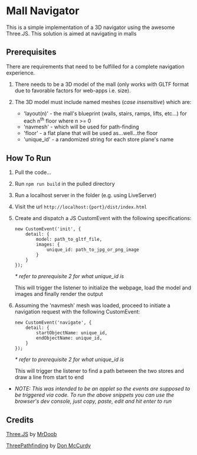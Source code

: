 # Mall Navigator

This is a simple implementation of a 3D navigator using the awesome Three.JS. This solution is aimed at navigating in malls

## Prerequisites

There are requirements that need to be fulfilled for a complete navigation experience.

1. There needs to be a 3D model of the mall (only works with GLTF format due to favorable factors for web-apps i.e. size).

2. The 3D model must include named meshes (_case insensitive_) which are:
    - 'layout(n)' - the mall's blueprint (walls, stairs, ramps, lifts, etc...) for each n<sup>th</sup> floor where n >= 0
    - 'navmesh' - which will be used for path-finding
    - 'floor' - a flat plane that will be used as...well...the floor
    - 'unique_id' - a randomized string for each store plane's name

## How To Run

1.  Pull the code...

2.  Run `npm run build` in the pulled directory

3.  Run a localhost server in the folder (e.g. using LiveServer)

4.  Visit the url `http://localhost:{port}/dist/index.html`

5.  Create and dispatch a JS CustomEvent with the following specifications:

        new CustomEvent('init', {
            detail: {
                model: path_to_gltf_file,
                images: {
                    unique_id: path_to_jpg_or_png_image
                }
            }
        });

    _* refer to prerequisite 2 for what unique_id is_

    This will trigger the listener to initialize the webpage, load the model and images and finally render the output

6.  Assuming the 'navmesh' mesh was loaded, proceed to initiate a navigation request with the following CustomEvent:

        new CustomEvent('navigate', {
            detail: {
                startObjectName: unique_id,
                endObjectName: unique_id,
            }
        });

    _* refer to prerequisite 2 for what unique_id is_
    

    This will trigger the listener to find a path between the two stores and draw a line from start to end

-   _NOTE: This was intended to be an applet so the events are supposed to be triggered via code. To run the above snippets you can use the browser's dev console, just copy, paste, edit and hit enter to run_

## Credits

[Three.JS](https://github.com/mrdoob/three.js/) by [MrDoob](https://github.com/mrdoob)

[ThreePathfinding](https://github.com/donmccurdy/three-pathfinding) by [Don McCurdy](https://github.com/donmccurdy)
